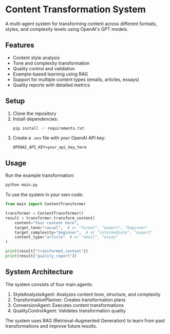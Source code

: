 # Content Transformation System

A multi-agent system for transforming content across different formats, styles, and complexity levels using OpenAI's GPT models.

## Features

- Content style analysis
- Tone and complexity transformation
- Quality control and validation
- Example-based learning using RAG
- Support for multiple content types (emails, articles, essays)
- Quality reports with detailed metrics

## Setup

1. Clone the repository
2. Install dependencies:
   ```bash
   pip install -r requirements.txt
   ```
3. Create a `.env` file with your OpenAI API key:
   ```
   OPENAI_API_KEY=your_api_key_here
   ```

## Usage

Run the example transformation:

```bash
python main.py
```

To use the system in your own code:

```python
from main import ContentTransformer

transformer = ContentTransformer()
result = transformer.transform_content(
    content="Your content here",
    target_tone="casual",  # or "formal", "expert", "beginner"
    target_complexity="beginner",  # or "intermediate", "expert"
    content_type="article"  # or "email", "essay"
)

print(result["transformed_content"])
print(result["quality_report"])
```

## System Architecture

The system consists of four main agents:

1. StyleAnalysisAgent: Analyzes content tone, structure, and complexity
2. TransformationPlanner: Creates transformation plans
3. ConversionAgent: Executes content transformations
4. QualityControlAgent: Validates transformation quality

The system uses RAG (Retrieval-Augmented Generation) to learn from past transformations and improve future results. 